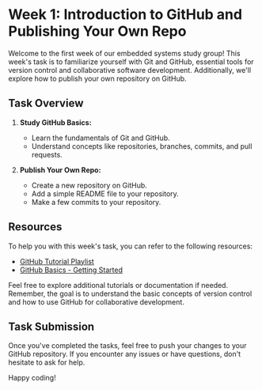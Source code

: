 # Week 1: Introduction to GitHub and Publishing Your Own Repo

Welcome to the first week of our embedded systems study group! This week's task is to familiarize yourself with Git and GitHub, essential tools for version control and collaborative software development. Additionally, we'll explore how to publish your own repository on GitHub.

## Task Overview

1. **Study GitHub Basics:**
   - Learn the fundamentals of Git and GitHub.
   - Understand concepts like repositories, branches, commits, and pull requests.

2. **Publish Your Own Repo:**
   - Create a new repository on GitHub.
   - Add a simple README file to your repository.
   - Make a few commits to your repository.

## Resources

To help you with this week's task, you can refer to the following resources:

- [GitHub Tutorial Playlist](https://youtube.com/playlist?list=PLDoPjvoNmBAw4eOj58MZPakHjaO3frVMF&si=mESORsRujYDEzDfY)
- [GitHub Basics - Getting Started](https://youtu.be/Q6G-J54vgKc?si=-20lmvgGQugMaU8j)

Feel free to explore additional tutorials or documentation if needed. Remember, the goal is to understand the basic concepts of version control and how to use GitHub for collaborative development.

## Task Submission

Once you've completed the tasks, feel free to push your changes to your GitHub repository. If you encounter any issues or have questions, don't hesitate to ask for help.

Happy coding!
